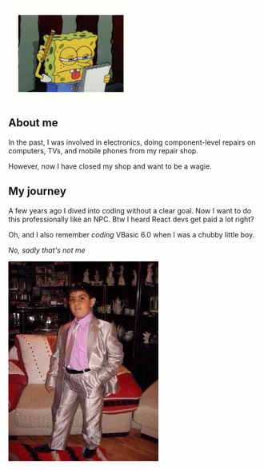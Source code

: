 <img src="https://raw.githubusercontent.com/sorrowfulfloyd/sorrowfulfloyd/main/img/sponge.jpg" alt="funnybob" width="250"/>

## About me

In the past, I was involved in electronics, doing component-level repairs on computers, TVs, and mobile phones from my repair shop. 

However, now I have closed my shop and want to be a wagie.

## My journey

A few years ago I dived into coding without a clear goal. Now I want to do this professionally like an NPC. Btw I heard React devs get paid a lot right? 

Oh, and I also remember *coding* VBasic 6.0 when I was a chubby little boy.

_No, sadly that's not me_

<img src="https://raw.githubusercontent.com/sorrowfulfloyd/sorrowfulfloyd/main/img/uwu.jpg" alt="real nice" width="300"/>
